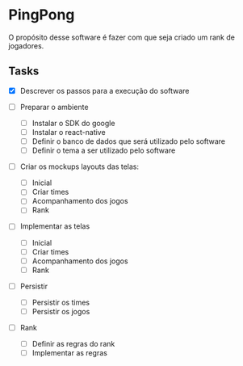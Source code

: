 # PingPong

O propósito desse software é fazer com que seja criado um rank de jogadores.

## Tasks

- [X] Descrever os passos para a execução do software

- [ ] Preparar o ambiente
    - [ ] Instalar o SDK do google
    - [ ] Instalar o react-native
    - [ ] Definir o banco de dados que será utilizado pelo software
    - [ ] Definir o tema a ser utilizado pelo software

- [ ] Criar os mockups layouts das telas:
    - [ ] Inicial
    - [ ] Criar times
    - [ ] Acompanhamento dos jogos
    - [ ] Rank

- [ ] Implementar as telas
    - [ ] Inicial
    - [ ] Criar times
    - [ ] Acompanhamento dos jogos
    - [ ] Rank

- [ ] Persistir
    - [ ] Persistir os times
    - [ ] Persistir os jogos

- [ ] Rank
    - [ ] Definir as regras do rank
    - [ ] Implementar as regras
